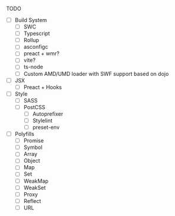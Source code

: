 TODO

 - [ ] Build System
   - [ ] SWC
   - [ ] Typescript
   - [ ] Rollup
   - [ ] asconfigc
   - [ ] preact + wmr?
   - [ ] vite?
   - [ ] ts-node
   - [ ] Custom AMD/UMD loader with SWF support based on dojo
 - [ ] JSX
     - [ ] Preact + Hooks
 - [ ] Style
     - [ ] SASS
     - [ ] PostCSS
       - [ ] Autoprefixer
       - [ ] Stylelint
       - [ ] preset-env
 - [ ] Polyfills
   - [ ] Promise
   - [ ] Symbol
   - [ ] Array
   - [ ] Object
   - [ ] Map
   - [ ] Set
   - [ ] WeakMap
   - [ ] WeakSet
   - [ ] Proxy
   - [ ] Reflect
   - [ ] URL